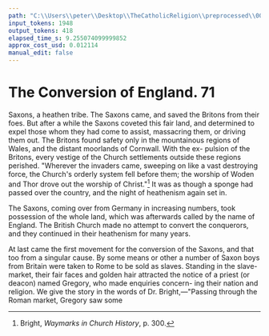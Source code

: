 ```yaml
---
path: "C:\\Users\\peter\\Desktop\\TheCatholicReligion\\preprocessed\\00091.jpg"
input_tokens: 1948
output_tokens: 418
elapsed_time_s: 9.255074099999852
approx_cost_usd: 0.012114
manual_edit: false
---
```

# The Conversion of England. 71

Saxons, a heathen tribe. The Saxons came,
and saved the Britons from their foes. But
after a while the Saxons coveted this fair land,
and determined to expel those whom they had
come to assist, massacring them, or driving
them out. The Britons found safety only in
the mountainous regions of Wales, and the
distant moorlands of Cornwall. With the ex-
pulsion of the Britons, every vestige of the
Church settlements outside these regions
perished. "Wherever the invaders came,
sweeping on like a vast destroying force, the
Church's orderly system fell before them; the
worship of Woden and Thor drove out the
worship of Christ."[^1] It was as though a
sponge had passed over the country, and the
night of heathenism again set in.

The Saxons, coming over from Germany
in increasing numbers, took possession of the
whole land, which was afterwards called by
the name of England. The British Church
made no attempt to convert the conquerors,
and they continued in their heathenism for
many years.

At last came the first movement for the
conversion of the Saxons, and that too from
a singular cause. By some means or other a
number of Saxon boys from Britain were taken
to Rome to be sold as slaves. Standing in the
slave-market, their fair faces and golden hair
attracted the notice of a priest (or deacon)
named Gregory, who made enquiries concern-
ing their nation and religion. We give the
story in the words of Dr. Bright,—"Passing
through the Roman market, Gregory saw some

[^1]: Bright, *Waymarks in Church History*, p. 300.